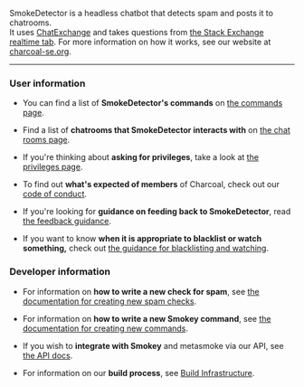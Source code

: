 SmokeDetector is a headless chatbot that detects spam and posts it to chatrooms.  
It uses [ChatExchange](https://github.com/Manishearth/ChatExchange) and takes questions from [the Stack Exchange realtime tab](http://stackexchange.com/questions?tab=realtime). For more information on how it works, see our website at [charcoal-se.org](https://charcoal-se.org/).

***

### User information

 - You can find a list of **SmokeDetector's commands** on [the commands page](Commands).

 - Find a list of **chatrooms that SmokeDetector interacts with** on [the chat rooms page](Chat-Rooms).

 - If you're thinking about **asking for privileges**, take a look at [the privileges page](Privileges).

 - To find out **what's expected of members** of Charcoal, check out our [code of conduct](Code-of-Conduct).

 - If you're looking for **guidance on feeding back to SmokeDetector**, read [the feedback guidance](Feedback-Guidance).

 - If you want to know **when it is appropriate to blacklist or watch something,** check out [the guidance for blacklisting and watching](Guidance-for-Blacklisting-and-Watching).

### Developer information

 - For information on **how to write a new check for spam**, see [the documentation for creating new spam checks](Creating-new-spam-checks).

 - For information on **how to write a new Smokey command**, see [the documentation for creating new commands](Creating-new-commands).

 - If you wish to **integrate with Smokey** and metasmoke via our API, see [the API docs](https://charcoal-se.org/ms/API-Documentation).

 - For information on our **build process**, see [Build Infrastructure](Build-Infrastructure).
